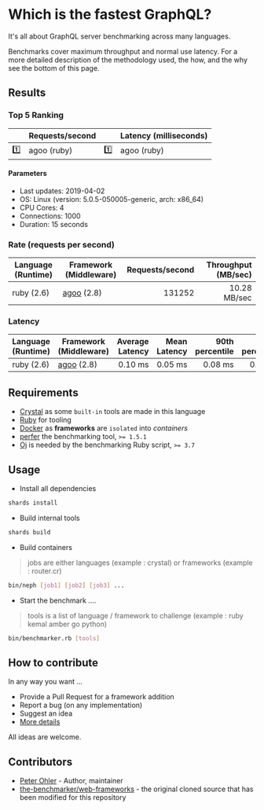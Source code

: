 # Which is the fastest GraphQL?

It's all about GraphQL server benchmarking across many languages.

Benchmarks cover maximum throughput and normal use latency. For a more
detailed description of the methodology used, the how, and the why see the
bottom of this page.

## Results

<!-- Result from here -->
### Top 5 Ranking
|     | Requests/second |     | Latency (milliseconds) |
|:---:| --------------- |:---:| ---------------------- |
| :one: | agoo (ruby) | :one: | agoo (ruby) |

#### Parameters
- Last updates: 2019-04-02
- OS: Linux (version: 5.0.5-050005-generic, arch: x86_64)
- CPU Cores: 4
- Connections: 1000
- Duration: 15 seconds

### Rate (requests per second)
| Language (Runtime) | Framework (Middleware) | Requests/second | Throughput (MB/sec) |
| -------------------| ---------------------- | ---------------:| -------------------:|
| ruby (2.6) | [agoo](github.com/ohler55/agoo) (2.8) | 131252 | 10.28 MB/sec |

### Latency
| Language (Runtime) | Framework (Middleware) | Average Latency | Mean Latency | 90th percentile | 99th percentile | 99.9th percentile | Standard Deviation |
| ------------------ | ---------------------- | -------:| ----:| ---------------:| ---------------:| -----------------:| ------------------:|
| ruby (2.6) | [agoo](github.com/ohler55/agoo) (2.8) | 0.10 ms | 0.05 ms | 0.08 ms | 0.10 ms | 30.52 ms | 1.40 |
<!-- Result till here -->

## Requirements

+ [Crystal](https://crystal-lang.org) as some `built-in` tools are made in this language
+ [Ruby](https://www.ruby-lang.org) for tooling
+ [Docker](https://www.docker.com) as **frameworks** are `isolated` into _containers_
+ [perfer](https://github.com/ohler55/perfer) the benchmarking tool, `>= 1.5.1`
+ [Oj](https://github.com/ohler55/oj) is needed by the benchmarking Ruby script, `>= 3.7`

## Usage

+ Install all dependencies

```sh
shards install
```

+ Build internal tools

```sh
shards build
```

+ Build containers

> jobs are either languages (example : crystal) or frameworks (example : router.cr)

```sh
bin/neph [job1] [job2] [job3] ...
```

+ Start the benchmark ....

> tools is a list of language / framework to challenge (example : ruby kemal amber go python)

```sh
bin/benchmarker.rb [tools]
```

## How to contribute

In any way you want ...

+ Provide a Pull Request for a framework addition
+ Report a bug (on any implementation)
+ Suggest an idea
+ [More details](CONTRIBUTING.md)

All ideas are welcome.

## Contributors

- [Peter Ohler](https://github.com/ohler55) - Author, maintainer
- [the-benchmarker/web-frameworks](https://github.com/the-benchmarker/web-frameworks) - the original cloned source that has been modified for this repository
